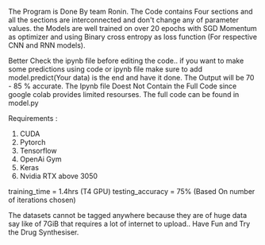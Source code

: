 The Program is Done By team Ronin. The Code contains Four sections and all the sections are interconnected and don't
change any of parameter values. the Models are well trained on over 20 epochs with SGD Momentum as optimizer and using Binary cross entropy as loss function (For respective CNN and RNN models).

Better Check the ipynb file before editing the code.. if you want to make some predictions using code or ipynb file make sure to add model.predict(Your data) is the end and have it done. The Output will be 70 - 85 % accurate.
The Ipynb file Doest Not Contain the Full Code since google colab provides limited resourses. The full code can be found in model.py

Requirements : 
1. CUDA
2. Pytorch
3. Tensorflow
4. OpenAi Gym
5. Keras
6. Nvidia RTX above 3050

training_time = 1.4hrs (T4 GPU)
testing_accuracy = 75% (Based On number of iterations chosen)

The datasets cannot be tagged anywhere because they are of huge data say like of 7GiB that requires a lot of internet to upload.. Have Fun and Try the Drug Synthesiser. 
